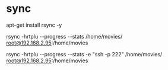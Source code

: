 # sync

  apt-get install rsync -y
  
  rsync -hrtplu --progress --stats /home/movies/ root@192.168.2.95:/home/movies
  
  rsync -hrtplu --progress --stats -e "ssh -p 222" /home/movies/ root@192.168.2.95:/home/movies
